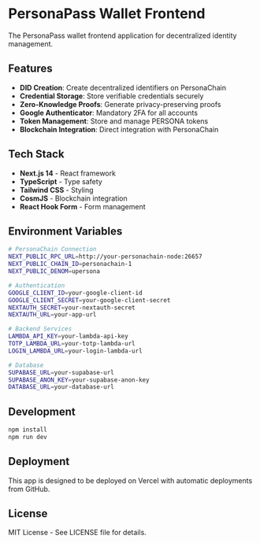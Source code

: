 # PersonaPass Wallet Frontend

The PersonaPass wallet frontend application for decentralized identity management.

## Features

- **DID Creation**: Create decentralized identifiers on PersonaChain
- **Credential Storage**: Store verifiable credentials securely
- **Zero-Knowledge Proofs**: Generate privacy-preserving proofs
- **Google Authenticator**: Mandatory 2FA for all accounts
- **Token Management**: Store and manage PERSONA tokens
- **Blockchain Integration**: Direct integration with PersonaChain

## Tech Stack

- **Next.js 14** - React framework
- **TypeScript** - Type safety
- **Tailwind CSS** - Styling
- **CosmJS** - Blockchain integration
- **React Hook Form** - Form management

## Environment Variables

```bash
# PersonaChain Connection
NEXT_PUBLIC_RPC_URL=http://your-personachain-node:26657
NEXT_PUBLIC_CHAIN_ID=personachain-1
NEXT_PUBLIC_DENOM=upersona

# Authentication
GOOGLE_CLIENT_ID=your-google-client-id
GOOGLE_CLIENT_SECRET=your-google-client-secret
NEXTAUTH_SECRET=your-nextauth-secret
NEXTAUTH_URL=your-app-url

# Backend Services
LAMBDA_API_KEY=your-lambda-api-key
TOTP_LAMBDA_URL=your-totp-lambda-url
LOGIN_LAMBDA_URL=your-login-lambda-url

# Database
SUPABASE_URL=your-supabase-url
SUPABASE_ANON_KEY=your-supabase-anon-key
DATABASE_URL=your-database-url
```

## Development

```bash
npm install
npm run dev
```

## Deployment

This app is designed to be deployed on Vercel with automatic deployments from GitHub.

## License

MIT License - See LICENSE file for details.
